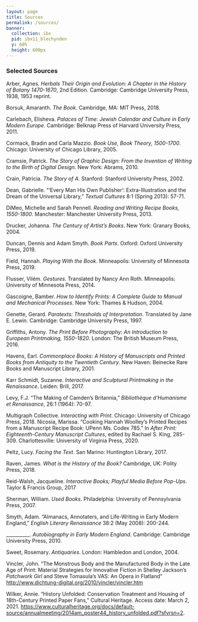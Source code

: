 ```yaml
---
layout: page
title: Sources
permalink: /sources/
banner:
  collection: ibx
  pid: ibx11_blechynden
  y: 60%
  height: 600px
---
```

### Selected Sources

Arber, Agnes. <i>Herbals Their Origin and Evolution: A Chapter in the History of Botany 1470-1670</i>, 2nd Edition. Cambridge: Cambridge University Press, 1938, 1953 reprint.

Borsuk, Amaranth. <i>The Book</i>. Cambridge, MA: MIT Press, 2018.

Carlebach, Elisheva. <i>Palaces of Time: Jewish Calendar and Culture in Early Modern Europe</i>. Cambridge: Belknap Press of Harvard University Press, 2011.

Cormack, Bradin and Carla Mazzio. <i>Book Use, Book Theory, 1500-1700</i>. Chicago: University of Chicago Library, 2005.

Cramsie, Patrick. <i>The Story of Graphic Design: From the Invention of Writing to the Birth of Digital Design</i>. New York: Abrams, 2010.

Crain, Patricia. <i>The Story of A</i>. Stanford: Stanford University Press, 2002.

Dean, Gabrielle. “‘Every Man His Own Publisher’: Extra-Illustration and the Dream of the Universal Library,” <i>Textual Cultures</i> 8:1 (Spring 2013): 57-71.

DiMeo, Michelle and Sarah Pennell. <i>Reading and Writing Recipe Books, 1550-1800</i>. Manchester: Manchester University Press, 2013.

Drucker, Johanna. <i>The Century of Artist’s Books</i>. New York: Granary Books, 2004.

Duncan, Dennis and Adam Smyth. <i>Book Parts</i>. Oxford: Oxford University Press, 2019.

Field, Hannah. <i>Playing With the Book</i>. Minneapolis: University of Minnesota Press, 2019.

Flusser, Vilém. <i>Gestures</i>. Translated by Nancy Ann Roth. Minneapolis: University of Minnesota Press, 2014.

Gascoigne, Bamber. <i>How to Identify Prints: A Complete Guide to Manual and Mechanical Processes</i>. New York: Thames & Hudson, 2004.

Genette, Gerard. <i>Paratexts: Thresholds of Interpretation</i>. Translated by Jane E. Lewin. Cambridge: Cambridge University Press, 1997.

Griffiths, Antony. <i>The Print Before Photography: An Introduction to European Printmaking, 1550-1820</i>. London: The British Museum Press, 2016.

Havens, Earl. <i>Commonplace Books: A History of Manuscripts and Printed Books from Antiquity to the Twentieth Century</i>. New Haven: Beinecke Rare Books and Manuscript Library, 2001.

Karr Schmidt, Suzanne. <i>Interactive and Sculptural Printmaking in the Renaissance</i>. Leiden: Brill, 2017.

Levy, F.J. “The Making of Camden’s Britannia,” <i>Bibliothèque d’Humanisme et Renaissance</i>, 26:1 (1964): 70-97.

Multigraph Collective. <i>Interacting with Print</i>. Chicago: University of Chicago Press, 2018.
Nicosia, Marissa. “Cooking Hannah Woolley’s Printed Recipes from a Manuscript Recipe Book: UPenn Ms. Codex 785.” In <i>After Print: Eighteenth-Century Manuscript Cultures</i>, edited by Rachael S. King, 285-309. Charlottesville: University of Virginia Press, 2020.

Peltz, Lucy. <i>Facing the Text</i>. San Marino: Huntington Library, 2017.

Raven, James. <i>What is the History of the Book?</i> Cambridge, UK: Polity Press, 2018.

Reid-Walsh, Jacqueline. <i>Interactive Books; Playful Media Before Pop-Ups</i>. Taylor & Francis Group, 2017

Sherman, William. <i>Used Books</i>. Philadelphia: University of Pennsylvania Press, 2007.

Smyth, Adam. “Almanacs, Annotaters, and Life-Writing in Early Modern England,” <i>English Literary Renaissance</i> 38:2 (May 2008): 200-244.

__________. <i>Autobiography in Early Modern England</i>. Cambridge: Cambridge University Press, 2010.

Sweet, Rosemary. <i>Antiquaries</i>. London: Hambledon and London, 2004.

Vincler, John. “The Monstrous Body and the Manufactured Body in the Late Age of Print: Material Strategies for Innovative Fiction in Shelley Jackson’s <i>Patchwork Girl</i> and Steve Tomasula’s VAS: An Opera in Flatland”
<http://www.dichtung-digital.org/2010/vincler/vincler.htm>

Wilker, Annie. “History Unfolded: Conservation Treatment and Housing of 18th-Century Printed Paper Fans,” Cultural Heritage. Access date: March 2, 2021. <https://www.culturalheritage.org/docs/default-source/annualmeeting/2014am_poster44_history_unfolded.pdf?sfvrsn=2>.
